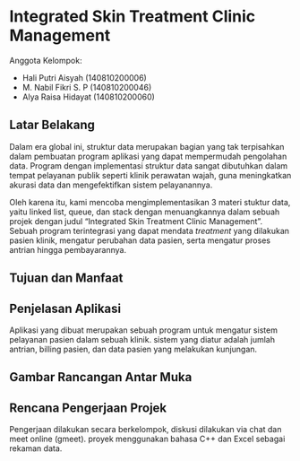# Integrated Skin Treatment Clinic Management

Anggota Kelompok:

* Hali Putri Aisyah (140810200006) 
* M. Nabil Fikri S. P (140810200046)
* Alya Raisa Hidayat (140810200060)

## Latar Belakang
Dalam era global ini, struktur data merupakan bagian yang tak terpisahkan dalam pembuatan program aplikasi yang dapat mempermudah pengolahan data. Program dengan implementasi struktur data sangat dibutuhkan dalam tempat pelayanan publik seperti klinik perawatan wajah, guna meningkatkan akurasi data dan mengefektifkan sistem pelayanannya.

Oleh karena itu, kami mencoba mengimplementasikan 3 materi stuktur data, yaitu linked list, queue, dan stack dengan menuangkannya dalam sebuah projek dengan judul “Integrated Skin Treatment Clinic Management”. Sebuah program terintegrasi yang dapat mendata _treatment_ yang dilakukan pasien klinik, mengatur perubahan data pasien, serta mengatur proses antrian hingga pembayarannya.

## Tujuan dan Manfaat
## Penjelasan Aplikasi
Aplikasi yang dibuat merupakan sebuah program untuk mengatur sistem pelayanan pasien dalam sebuah klinik.
sistem yang diatur adalah jumlah antrian, billing pasien, dan data pasien yang melakukan kunjungan. 

## Gambar Rancangan Antar Muka
## Rencana Pengerjaan Projek
Pengerjaan dilakukan secara berkelompok, diskusi dilakukan via chat dan meet online (gmeet). proyek menggunakan bahasa C++ dan Excel sebagai rekaman data. 
